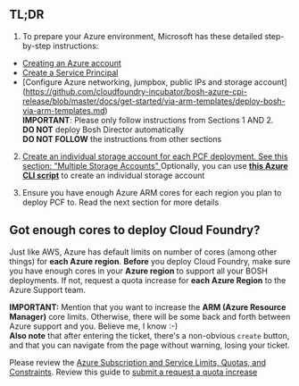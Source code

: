 ## TL;DR
1) To prepare your Azure environment, Microsoft has these detailed step-by-step instructions: 
* [Creating an Azure account](https://azure.microsoft.com/en-us/pricing/free-trial/)
* [Create a Service Principal](https://github.com/cloudfoundry-incubator/bosh-azure-cpi-release/blob/master/docs/get-started/create-service-principal.md)
* [Configure Azure networking, jumpbox, public IPs and storage account] (https://github.com/cloudfoundry-incubator/bosh-azure-cpi-release/blob/master/docs/get-started/via-arm-templates/deploy-bosh-via-arm-templates.md)     
**IMPORTANT**: Please only follow instructions from Sections 1 AND 2.     
**DO NOT** deploy Bosh Director automatically      
**DO NOT FOLLOW** the instructions from other sections      

2) [Create an individual storage account for each PCF deployment. See this section: "Multiple Storage Accounts" ](https://github.com/cloudfoundry-incubator/bosh-azure-cpi-release/tree/master/docs/advanced/deploy-cloudfoundry-for-enterprise)
Optionally, you can use [**this Azure CLI script**](scripts/createStorageAccount.sh) to create an individual storage account

3) Ensure you have enough Azure ARM cores for each region you plan to deploy PCF to. Read the next section for more details    

## Got enough cores to deploy Cloud Foundry?
Just like AWS, Azure has default limits on number of cores (among other things) for **each Azure region**. **Before** you deploy Cloud Foundry, make sure you have enough cores in your **Azure region** to support all your BOSH deployments. If not, request a quota increase for **each Azure Region** to the Azure Support team.      

**IMPORTANT:**  Mention that you want to increase the **ARM (Azure Resource Manager)** core limits. Otherwise, there will be some back and forth between Azure support and you. Believe me, I know :-)     
**Also note** that after entering the ticket, there's a non-obvious `create` button, and that you can navigate from the page without warning, losing your ticket.
     
Please review the [Azure Subscription and Service Limits, Quotas, and Constraints](https://azure.microsoft.com/en-us/documentation/articles/azure-subscription-service-limits). 
Review this guide to [submit a request a quota increase](http://azure.microsoft.com/blog/2014/06/04/azure-limits-quotas-increase-requests)
